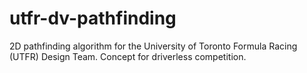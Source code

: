 # utfr-dv-pathfinding
2D pathfinding algorithm for the University of Toronto Formula Racing (UTFR) Design Team. Concept for driverless competition.
